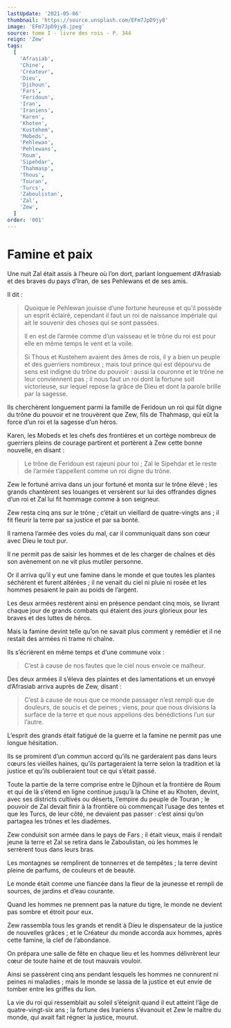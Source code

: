 ```yaml
---
lastUpdate: '2021-05-06'
thumbnail: 'https://source.unsplash.com/EFm7JpD9jy8'
image: 'EFm7JpD9jy8.jpeg'
source: tome I - livre des rois - P. 344
reign: 'Zew'
tags:
  [
    'Afrasiab',
    'Chine',
    'Créateur',
    'Dieu',
    'Djihoun',
    'Fars',
    'Feridoun',
    'Iran',
    'Iraniens',
    'Karen',
    'Khoten',
    'Kustehem',
    'Mobeds',
    'Pehlewan',
    'Pehlewans',
    'Roum',
    'Sipehdar',
    'Thahmasp',
    'Thous',
    'Touran',
    'Turcs',
    'Zaboulistan',
    'Zal',
    'Zew',
  ]
order: '001'
---
```


# Famine et paix

Une nuit Zal était assis à l’heure où l’on dort, parlant longuement d’Afrasiab et des braves du pays d’Iran, de ses Pehlewans et de ses amis.

Il dit :

> Quoique le Pehlewan jouisse d’une fortune heureuse et qu’il possède un esprit éclairé, cependant il faut un roi de naissance impériale qui ait le souvenir des choses qui se sont passées.
>
> Il en est de l’armée comme d’un vaisseau et le trône du roi est pour elle en même temps le vent et la voile.
>
> Si Thous et Kustehem avaient des âmes de rois, il y a bien un peuple et des guerriers nombreux ; mais tout prince qui est dépourvu de sens est indigne du trône du pouvoir : aussi la couronne et le trône ne leur conviennent pas ; il nous faut un roi dont la fortune soit victorieuse, sur lequel repose la grâce de Dieu et dont la parole brille par la sagesse.

Ils cherchèrent longuement parmi la famille de Feridoun un roi qui fût digne du trône du pouvoir et ne trouvèrent que Zew, fils de Thahmasp, qui eût la force d’un roi et la sagesse d’un héros.

Karen, les Mobeds et les chefs des frontières et un cortège nombreux de guerriers pleins de courage partirent et portèrent à Zew cette bonne nouvelle, en disant :

> Le trône de Feridoun est rajeuni pour toi ; Zal le Sipehdar et le reste de l’armée t’appellent comme un roi digne du trône.

Zew le fortuné arriva dans un jour fortuné et monta sur le trône élevé ; les grands chantèrent ses louanges et versèrent sur lui des offrandes dignes d’un roi et Zal lui fit hommage comme à son seigneur.

Zew resta cinq ans sur le trône ; c’était un vieillard de quatre-vingts ans ; il fit fleurir la terre par sa justice et par sa bonté.

Il ramena l’armée des voies du mal, car il communiquait dans son cœur avec Dieu le tout pur.

Il ne permit pas de saisir les hommes et de les charger de chaînes et dès son avènement on ne vit plus mutiler personne.

Or il arriva qu’il y eut une famine dans le monde et que toutes les plantes séchèrent et furent altérées ; il ne venait du ciel ni pluie ni rosée et les hommes pesaient le pain au poids de l’argent.

Les deux armées restèrent ainsi en présence pendant cinq mois, se livrant chaque jour de grands combats qui étaient des jours glorieux pour les braves et des luttes de héros.

Mais la famine devint telle qu’on ne savait plus comment y remédier et il ne restait des armées ni trame ni chaîne.

Ils s’écrièrent en même temps et d’une commune voix :

> C’est à cause de nos fautes que le ciel nous envoie ce malheur.

Des deux armées il s’éleva des plaintes et des lamentations et un envoyé d’Afrasiab arriva auprès de Zew, disant :

> C’est à cause de nous que ce monde passager n’est rempli que de douleurs, de soucis et de peines ; viens, pour que nous divisions la surface de la terre et que nous appelions des bénédictions l’un sur l’autre.

L’esprit des grands était fatigué de la guerre et la famine ne permit pas une longue hésitation.

Ils se promirent d’un commun accord qu’ils ne garderaient pas dans leurs cœurs les vieilles haines, qu’ils partageraient la terre selon la tradition et la justice et qu’ils oublieraient tout ce qui s’était passé.

Toute la partie de la terre comprise entre le Djihoun et la frontière de Roum et qui de là s’étend en ligne continue jusqu’à la Chine et au Khoten, devint, avec ses districts cultivés ou déserts, l’empire du peuple de Touran ; le pouvoir de Zal devait finir à la frontière où commençait l’usage des tentes et que les Turcs, de leur côté, ne devaient pas passer : c’est ainsi qu’on partagea les trônes et les diadèmes.

Zew conduisit son armée dans le pays de Fars ; il était vieux, mais il rendait jeune la terre et Zal se retira dans le Zaboulistan, où les hommes le serrèrent tous dans leurs bras.

Les montagnes se remplirent de tonnerres et de tempêtes ; la terre devint pleine de parfums, de couleurs et de beauté.

Le monde était comme une fiancée dans la fleur de la jeunesse et rempli de sources, de jardins et d’eau courante.

Quand les hommes ne prennent pas la nature du tigre, le monde ne devient pas sombre et étroit pour eux.

Zew rassembla tous les grands et rendit à Dieu le dispensateur de la justice de nouvelles grâces ; et le Créateur du monde accorda aux hommes, après cette famine, la clef de l’abondance.

On prépara une salle de fête en chaque lieu et les hommes délivrèrent leur cœur de toute haine et de tout mauvais vouloir.

Ainsi se passèrent cinq ans pendant lesquels les hommes ne connurent ni peines ni maladies ; mais le monde se lassa de la justice et eut envie de tomber entre les griffes du lion.

La vie du roi qui ressemblait au soleil s’éteignit quand il eut atteint l’âge de quatre-vingt-six ans ; la fortune des Iraniens s’évanouit et Zew le maître du monde, qui avait fait régner la justice, mourut.
